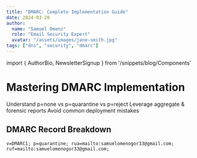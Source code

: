 ```yaml
---
title: "DMARC: Complete Implementation Guide"
date: 2024-03-20
author: 
  name: "Samuel Omenz"
  role: "Email Security Expert"
  avatar: "/assets/images/jane-smith.jpg"
tags: ["dns", "security", "dmarc"]
---
```


import { AuthorBio, NewsletterSignup } from '/snippets/blog/Components'

# Mastering DMARC Implementation

<CardGroup cols={3}>
  <Card icon="shield-check" title="Policy Enforcement">
    Understand p=none vs p=quarantine vs p=reject
  </Card>
  <Card icon="chart-line" title="Reporting Insights">
    Leverage aggregate & forensic reports
  </Card>
  <Card icon="gear-complex" title="Configuration Tips">
    Avoid common deployment mistakes
  </Card>
</CardGroup>

## DMARC Record Breakdown
```dns
v=DMARC1; p=quarantine; rua=mailto:samuelomenogor33@gmail.com; ruf=mailto:samuelomenogor33@gmail.com;



